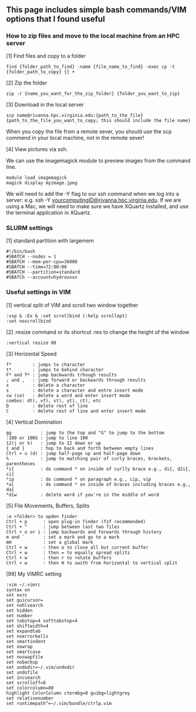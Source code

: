 ## &nbsp;
## This page includes simple bash commands/VIM options that I found useful

### How to zip files and move to the local machine from an HPC server

[1] Find files and copy to a folder <br />
```
find {folder_path_to_find} -name {file_name_to_find} -exec cp -t {folder_path_to_copy} {} +
```

[2] Zip the folder <br />
```
zip -r {name_you_want_for_the_zip_folder} {folder_you_want_to_zip}
```

[3] Download in the local server <br />
```
scp name@rivanna.hpc.virginia.edu:{path_to_the_file} {path_to_the_file_you_want_to_copy; this should include the file name}
```
When you copy the file from a remote sever, you should use the scp commend in your local machine, not in the remote sever!

[4] View pictures via ssh.

We can use the imagemagick module to preview images from the command line.
```
module load imagemagick
magick display myimage.jpeg
```
We will need to add the -Y flag to our ssh command when we log into a server: e.g. ssh -Y yourcomputingID@rivanna.hpc.virginia.edu.
If we are using a Mac, we will need to make sure we have XQuartz installed, and use the terminal application in XQuartz.

### SLURM settings
[1] standard partition with largemem
```
#!/bin/bash
#SBATCH --nodes = 1
#SBATCH --mem-per-cpu=36000
#SBATCH --time=72:00:00
#SBATCH --partition=standard
#SBATCh --account=hydroxxxx
```

### Useful settings in VIM
[1] vertical split of VIM and scroll two window together
```
:vsp & :Ex & :set scrollbind (:help scrollopt)
:set noscrollbind
```

[2] :resize command or its shortcut :res to change the height of the window
```
:vertical resize 80
```

[3] Horizontal Speed
```
f*        : jumps to character
t*        : jumps to behind character
F* and T* : jump backwards trhough results
; and ,   : jump forward or backwards through results
x         : delete a character
s         : delete a character and entre insert mode
cw (ce)   : delete a word and enter insert mode
combos: dt), vf), vt), yt), ct), etc
D         : delete rest of line
C         : delete rest of line and enter insert mode
```

[4] Vertical Domination
```
gg           : jump to the top and "G" to jump to the bottom
:100 or 100G : jump to line 100
12(j or k)   : jump to 12 down or up
{ and }      : hop to back and forth between empty lines
Ctrl + u (d) : jump half-page up and half-page down
%            : jump to matching pair of curly braces, brackets, parentheses
*i{          : do command * on inside of curlly brace e.g., di{, d2i{, ci{
*ip          : do command * on paragraph e.g., cip, vip
*a[          : do command * on inside of braces including braces e.g., da{
*diw         : delete word if you're in the middle of word
```

[5] File Movements, Buffers, Splits
```
:e <folder> to opden finder
Ctrl + p      : open plug-in finder (fzf recommended)
Ctrl + ^      : jump between last two files
Ctrl + o or i : jump backwards and forwards through history
m and `       : set a mark and go to a mark
mH            : set a global mark
Ctrl + w      : then o to close all but current buffer
Ctrl + w      : then = to equally spread splits
Ctrl + w      : then r to rotate buffers
Ctrl + w      : then H to swith from horizontal to vertical split
```

[99] My VIMRC setting
```
:vim ~/.vimrc
syntax on
set exrc
set guicursor=
set nohlsearch
set hidden
set number
set tabstop=4 softtabstop=4
set shiftwidth=4
set expandtab
set noerrorbells
set smartindent
set nowrap
set smartcase
set noswapfile
set nobackup
set undodir=~/.vim/undodir
set undofile
set incsearch
set scrolloff=8
set colorcolumn=80
highlight ColorColumn ctermbg=0 guibg=lightgrey
set relativenumber
set runtimepath^=~/.vim/bundle/ctrlp.vim
```
